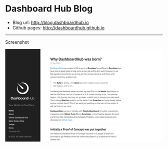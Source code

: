 # Dashboard Hub Blog

* Blog url: http://blog.dashboardhub.io
* Github pages: http://dashboardhub.github.io

---

Screenshot

![Dashboard Hub Blog screenshot](assets/screenshots/blog.png)
